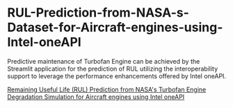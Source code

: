 # RUL-Prediction-from-NASA-s-Dataset-for-Aircraft-engines-using-Intel-oneAPI

Predictive maintenance of Turbofan Engine can be achieved by the Streamlit application for the prediction of RUL utilizing the interoperability support to leverage the performance enhancements offered by Intel oneAPI. 

[Remaining Useful Life (RUL) Prediction from NASA's Turbofan Engine Degradation Simulation for Aircraft engines using Intel oneAPI](https://huggingface.co/spaces/deepthiaj/RUL_oneAPI_f)
